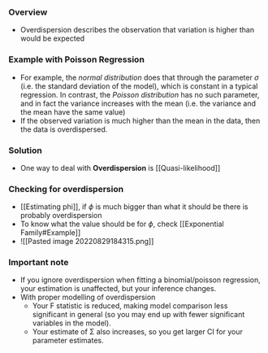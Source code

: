 ### Overview
- Overdispersion describes the observation that variation is higher than would be expected


### Example with Poisson Regression
- For example, the _normal distribution_ does that through the parameter $\sigma$ (i.e. the standard deviation of the model), which is constant in a typical regression. In contrast, the _Poisson distribution_ has no such parameter, and in fact the variance increases with the mean (i.e. the variance and the mean have the same value)
- If the observed variation is much higher than the mean in the data, then the data is overdispersed.


### Solution 
- One way to deal with **Overdispersion** is [[Quasi-likelihood]]


### Checking for overdispersion
- [[Estimating phi]], if $\phi$ is much bigger than what it should be there is probably overdispersion
- To know what the value should be for $\phi$, check [[Exponential Family#Example]]
- ![[Pasted image 20220829184315.png]]

### Important note
- If you ignore overdispersion when fitting a binomial/poisson regression, your estimation is unaffected, but your inference changes.
- With proper modelling of overdispersion
	- Your F statistic is reduced, making model comparison less significant in general (so you may end up with fewer significant variables in the model).
	- Your estimate of Σ also increases, so you get larger CI for your parameter estimates.